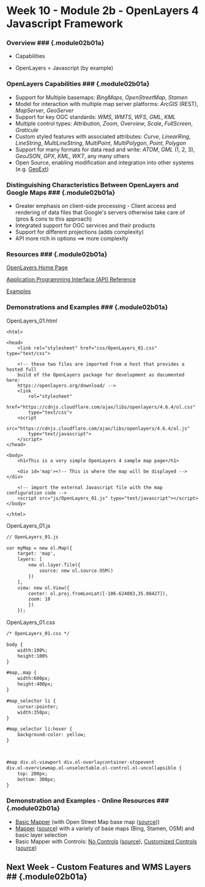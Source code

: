 ---
...

<!---------------------------------------------------------------------------->
<!-- Week 10 ----------------------------------------------------------------->
<!-- Lecture 02 b 01 a ------------------------------------------------------->
<!-- Web-based Mapping Clients------------------------------------------------>
<!-- OpenLayers Javascript Framework------------------------------------------>
<!---------------------------------------------------------------------------->
 
# Week 10 - Module 2b - OpenLayers 4 Javascript Framework 
 

### Overview ###  {.module02b01a}

* Capabilities

* OpenLayers = Javascript (by example)


### OpenLayers Capabilities ###  {.module02b01a}

* Support for Multiple basemaps: _BingMaps_, _OpenStreetMap_, _Stamen_
* Model for interaction with multiple map server platforms: _ArcGIS_ (REST),  _MapServer_, _GeoServer_
* Support for key OGC standards: _WMS_, _WMTS_, _WFS_, _GML_, _KML_
* Multiple control types: _Attribution_, _Zoom_, _Overview_, _Scale_, _FullScreen_, _Graticule_
* Custom styled features with associated attributes: _Curve_, _LinearRing_, _LineString_, _MultiLineString_, _MultiPoint_, _MultiPolygon_, _Point_, _Polygon_
* Support for many formats for data read and write: _ATOM_, _GML_ (1, 2, 3), _GeoJSON_, _GPX_, _KML_, _WKT_, any many others
* Open Source, enabling modification and integration into other systems (e.g. [GeoExt](http://geoext.org/))


### Distinguishing Characteristics Between OpenLayers and Google Maps ###  {.module02b01a}

* Greater emphasis on client-side processing - Client access and rendering of data files that Google's servers otherwise take care of (pros & cons to this approach)
* Integrated support for OGC services and their products
* Support for different projections (adds complexity)
* API more rich in options ==> more complexity


### Resources ###  {.module02b01a}

[OpenLayers Home Page](http://openlayers.org/)

[Application Programming Interface (API) Reference](http://openlayers.org/en/latest/apidoc/)

[Examples](http://openlayers.org/en/latest/examples/)

### Demonstrations and Examples ###  {.module02b01a}


<div class="codeTable">

OpenLayers_01.html

~~~~~~~~~~ {#OpenLayers_01_demo .html .numberLines}
<html>

<head>
	<link rel="stylesheet" href="css/OpenLayers_01.css" type="text/css">
	
	<!-- these two files are imported from a host that provides a hosted full 
	build of the OpenLayers package for development as documented here: 
	https://openlayers.org/download/ -->
	<link 
	    rel="stylesheet" 
	    href="https://cdnjs.cloudflare.com/ajax/libs/openlayers/4.6.4/ol.css" 
	    type="text/css">
	<script 
	    src="https://cdnjs.cloudflare.com/ajax/libs/openlayers/4.6.4/ol.js" 
	    type="text/javascript">
	</script>
</head>

<body>
	<h1>This is a very simple OpenLayers 4 sample map page</h1>

	<div id='map'><!-- This is where the map will be displayed --></div>

	<!-- import the external Javascript file with the map configuration code -->
	<script src="js/OpenLayers_01.js" type="text/javascript"></script>
</body>

</html>
~~~~~~~~~~

OpenLayers_01.js

~~~~~~~~~~ {.html .numberLines}
// OpenLayers_01.js

var myMap = new ol.Map({
	target: 'map',
	layers: [
  		new ol.layer.Tile({
            source: new ol.source.OSM()
        })
	],
	view: new ol.View({
		center: ol.proj.fromLonLat([-106.624083,35.08427]),
		zoom: 18
		})
	});

~~~~~~~~~~

OpenLayers_01.css

~~~~~~~~~~ {.html .numberLines}
/* OpenLayers_01.css */

body {
	width:100%;
	height:100%
}

#map,.map {
	width:600px;
	height:400px;
}

#map_selector li {
	cursor:pointer;
	width:350px;
}

#map_selector li:hover {
	background-color: yellow;
}



#map div.ol-viewport div.ol-overlaycontainer-stopevent 
div.ol-overviewmap.ol-unselectable.ol-control.ol-uncollapsible {
	top: 200px;
	bottom: 300px;
}

~~~~~~~~~~

</div>


### Demonstration and Examples - Online Resources ###  {.module02b01a}
* [Basic Mapper](http://karlbenedict.com/GEOG485-585/sample-files/OpenLayers/OpenLayers_01.html) (with Open Street Map base map ([source](https://github.com/karlbenedict/GEOG485-585/blob/master/sample-files/OpenLayers/OpenLayers_01.html)))
* [Mapper](http://karlbenedict.com/GEOG485-585/sample-files/OpenLayers/OpenLayers_02_basemaps.html) ([source](https://github.com/karlbenedict/GEOG485-585/blob/master/sample-files/OpenLayers/OpenLayers_02_basemaps.html)) with a variety of base maps (Bing, Stamen, OSM) and basic layer selection
* Basic Mapper with Controls: [No Controls](http://karlbenedict.com/GEOG485-585/sample-files/OpenLayers/OpenLayers_01_noControls.html) ([source](https://github.com/karlbenedict/GEOG485-585/blob/master/sample-files/OpenLayers/OpenLayers_01_noControls.html)), [Customized Controls](http://karlbenedict.com/GEOG485-585/sample-files/OpenLayers/OpenLayers_01_controlArray.html) ([source](https://github.com/karlbenedict/GEOG485-585/blob/master/sample-files/OpenLayers/OpenLayers_01_controlArray.html))


## Next Week - Custom Features and WMS Layers ##  {.module02b01a}

